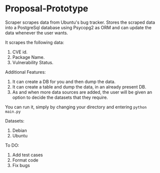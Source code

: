 # Proposal-Prototype

Scraper scrapes data from Ubuntu's bug tracker. Stores the scraped data into a PostgreSql database using Psycopg2 as ORM and can update the data whenever the user wants. 

It scrapes the following data:

1. CVE id.
2. Package Name.
3. Vulnerability Status.

Additional Features:

1. It can create a DB for you and then dump the data.
2. It can create a table and dump the data, in an already present DB.
3. As and when more data sources are added, the user will be given an option to decide the datasets that they require.

You can run it, simply by changing your directory and entering `python main.py`

Datasets:

1. Debian
2. Ubuntu

To DO:
1. Add test cases
2. Format code
3. Fix bugs
